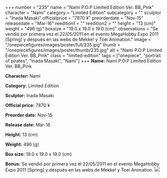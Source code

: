 +++
number = "235"
name = "Nami P.O.P Limited Edition Ver. BB_Pink"
character = "Nami"
category = "Limited Edition"
subcategory = ""
sculptor = "Inada Masaki"
officialprice = "7870 ¥"
preorderdate = "Nov-15"
releasedate = "Mar-16"
reedition1 = ""
reedition2 = ""
height = "13 (cm)"
weight = "496 (g)"
boxsize = "19.0 x 19.0 x 19.0 (cm)"
observations = "Se vendió por primera vez el 22/05/2011 en el evento MegaHobby Expo 2011 [Spring] y después en las webs de Mekke! y Toei Animation."
image = "/onepiecefigures/images/poster/full/235.jpg"
thumb = "/onepiecefigures/images/poster/thumb/235.jpg"
alt = "Nami P.O.P Limited Edition Ver. BB_Pink"
class = "limited-edition"
tags = ["onepiece", "portrait of pirates", "Inada Masaki", "Nami"]
+++
**Name:** Nami P.O.P Limited Edition Ver. BB_Pink

**Character:** Nami

**Category:** Limited Edition 

**Sculptor:** Inada Masaki

**Official price:** 7870 ¥

**Preorder date:** Nov-15

**Release date:** Mar-16

**Height:** 13 (cm)

**Weight:** 496 (g)

**Box size:** 19.0 x 19.0 x 19.0 (cm)

**Bonus:** Se vendió por primera vez el 22/05/2011 en el evento MegaHobby Expo 2011 [Spring] y después en las webs de Mekke! y Toei Animation.
<img src="/onepiecefigures/images/poster/thumb/235.jpg">